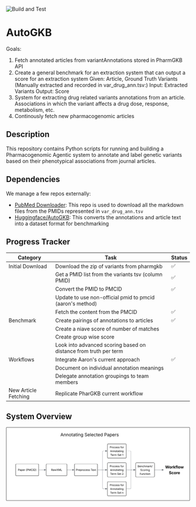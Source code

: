 <!-- SPDX-FileCopyrightText: 2025 Stanford University and the project authors (see CONTRIBUTORS.md) -->
<!-- SPDX-License-Identifier: Apache-2.0 -->

![Build and Test](https://github.com/DaneshjouLab/AutoGKB/actions/workflows/build-and-test.yml/badge.svg)


# AutoGKB

Goals:
1. Fetch annotated articles from variantAnnotations stored in PharmGKB API
2. Create a general benchmark for an extraction system that can output a score for an extraction system
Given: Article, Ground Truth Variants (Manually extracted and recorded in var_drug_ann.tsv:)
Input: Extracted Variants
Output: Score 
3. System for extracting drug related variants annotations from an article. Associations in which the variant affects a drug dose, response, metabolism, etc.
4. Continously fetch new pharmacogenomic articles

## Description

This repository contains Python scripts for running and building a Pharmacogenomic Agentic system to annotate and label genetic variants based on their phenotypical associations from journal articles. 

## Dependencies
We manage a few repos externally:
 - [PubMed Downloader](https://github.com/shloknatarajan/PubMed-Downloader): This repo is used to download all the markdown files from the PMIDs represented in `var_drug_ann.tsv` 
 - [Huggingface/AutoGKB](https://huggingface.co/datasets/shlokn/autogkb): This converts the annotations and article text into a dataset format for benchmarking

## Progress Tracker
| Category | Task | Status |
| --- | --- | --- |
| Initial Download | Download the zip of variants from pharmgkb | ✅  |
|                  | Get a PMID list from the variants tsv (column PMID) | ✅ |
|                  | Convert the PMID to PMCID | ✅ |
|                  | Update to use non-official pmid to pmcid (aaron's method) | |
|                  | Fetch the content from the PMCID | ✅ |
| Benchmark        | Create pairings of annotations to articles | ✅ |
|                  | Create a niave score of number of matches | |
|                  | Create group wise score | |
|                  | Look into advanced scoring based on distance from truth per term | |
| Workflows        | Integrate Aaron's current approach | ✅ |
|                  | Document on individual annotation meanings | |
|                  | Delegate annotation groupings to team members | |
| New Article Fetching | Replicate PharGKB current workflow | |

## System Overview
![Annotations Diagram](assets/annotations_diagram.svg)

